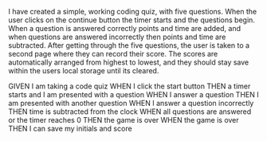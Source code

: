 I have created a simple, working coding quiz, with five questions. When the user clicks on the continue button the timer starts and the questions begin. When a question is answered correctly points and time are added, and when questions are answered incorrectly then points and time are subtracted. After getting through the five questions, the user is taken to a second page where they can record their score. The scores are automatically arranged from highest to lowest, and they should stay save within the users local storage until its cleared. 




GIVEN I am taking a code quiz
WHEN I click the start button
THEN a timer starts and I am presented with a question
WHEN I answer a question
THEN I am presented with another question
WHEN I answer a question incorrectly
THEN time is subtracted from the clock
WHEN all questions are answered or the timer reaches 0
THEN the game is over
WHEN the game is over
THEN I can save my initials and score
